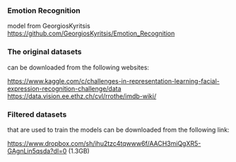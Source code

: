 ### Emotion Recognition
model from GeorgiosKyritsis https://github.com/GeorgiosKyritsis/Emotion_Recognition

### The original datasets 
can be downloaded from the following websites:

https://www.kaggle.com/c/challenges-in-representation-learning-facial-expression-recognition-challenge/data
https://data.vision.ee.ethz.ch/cvl/rrothe/imdb-wiki/

### Filtered datasets 
that are used to train the models can be downloaded from the following link:

https://www.dropbox.com/sh/ihu2tzc4tqwww6f/AACH3miQgXR5-GAgnLin5qsda?dl=0 (1.3GB)
